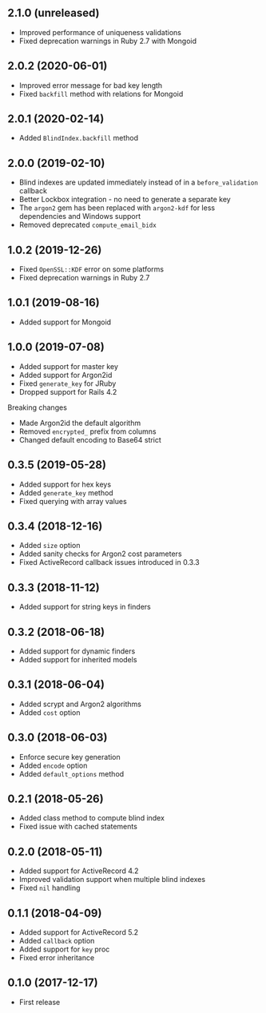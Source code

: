 ## 2.1.0 (unreleased)

- Improved performance of uniqueness validations
- Fixed deprecation warnings in Ruby 2.7 with Mongoid

## 2.0.2 (2020-06-01)

- Improved error message for bad key length
- Fixed `backfill` method with relations for Mongoid

## 2.0.1 (2020-02-14)

- Added `BlindIndex.backfill` method

## 2.0.0 (2019-02-10)

- Blind indexes are updated immediately instead of in a `before_validation` callback
- Better Lockbox integration - no need to generate a separate key
- The `argon2` gem has been replaced with `argon2-kdf` for less dependencies and Windows support
- Removed deprecated `compute_email_bidx`

## 1.0.2 (2019-12-26)

- Fixed `OpenSSL::KDF` error on some platforms
- Fixed deprecation warnings in Ruby 2.7

## 1.0.1 (2019-08-16)

- Added support for Mongoid

## 1.0.0 (2019-07-08)

- Added support for master key
- Added support for Argon2id
- Fixed `generate_key` for JRuby
- Dropped support for Rails 4.2

Breaking changes

- Made Argon2id the default algorithm
- Removed `encrypted_` prefix from columns
- Changed default encoding to Base64 strict

## 0.3.5 (2019-05-28)

- Added support for hex keys
- Added `generate_key` method
- Fixed querying with array values

## 0.3.4 (2018-12-16)

- Added `size` option
- Added sanity checks for Argon2 cost parameters
- Fixed ActiveRecord callback issues introduced in 0.3.3

## 0.3.3 (2018-11-12)

- Added support for string keys in finders

## 0.3.2 (2018-06-18)

- Added support for dynamic finders
- Added support for inherited models

## 0.3.1 (2018-06-04)

- Added scrypt and Argon2 algorithms
- Added `cost` option

## 0.3.0 (2018-06-03)

- Enforce secure key generation
- Added `encode` option
- Added `default_options` method

## 0.2.1 (2018-05-26)

- Added class method to compute blind index
- Fixed issue with cached statements

## 0.2.0 (2018-05-11)

- Added support for ActiveRecord 4.2
- Improved validation support when multiple blind indexes
- Fixed `nil` handling

## 0.1.1 (2018-04-09)

- Added support for ActiveRecord 5.2
- Added `callback` option
- Added support for `key` proc
- Fixed error inheritance

## 0.1.0 (2017-12-17)

- First release
